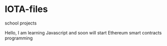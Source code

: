 # IOTA-files
school projects

Hello, I am learning Javascript and soon will start Ethereum smart contracts programming
